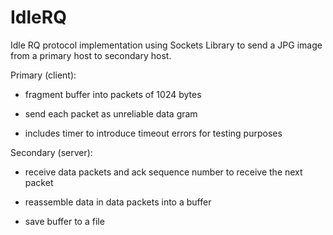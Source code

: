 # IdleRQ
Idle RQ protocol implementation using Sockets Library to send a JPG image from a primary host to secondary host.



Primary (client): 

- fragment buffer into packets of 1024 bytes

- send each packet as unreliable data gram

- includes timer to introduce timeout errors for testing purposes

Secondary (server):

- receive data packets and ack sequence number to receive the next packet

- reassemble data in data packets into a buffer

- save buffer to a file

